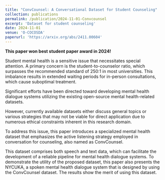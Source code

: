 ```yaml
---
title: "ConvCounsel: A Conversational Dataset for Student Counseling"
collection: publications
permalink: /publication/2024-11-01-Convcounsel
excerpt: 'Dataset for student counseling'
date: 2024-11-01
venue: 'O-COCOSDA'
paperurl: 'https://arxiv.org/abs/2411.00604'
---
```


**This paper won best student paper award in 2024!**

Student mental health is a sensitive issue that necessitates special attention. A primary concern is the student-to-counselor ratio, which surpasses the recommended standard of 250:1 in most universities. This imbalance results in extended waiting periods for in-person consultations, which cause suboptimal treatment. 

Significant efforts have been directed toward developing mental health dialogue systems utilizing the existing open-source mental health-related datasets.

However, currently available datasets either discuss general topics or various strategies that may not be viable for direct application due to numerous ethical constraints inherent in this research domain.

To address this issue, this paper introduces a specialized mental health dataset that emphasizes the active listening strategy employed in conversation for counseling, also named as ConvCounsel.

This dataset comprises both speech and text data, which can facilitate the development of a reliable pipeline for mental health dialogue systems. To demonstrate the utility of the proposed dataset, this paper also presents the NYCUKA, a spoken mental health dialogue system that is designed by using the ConvCounsel dataset. The results show the merit of using this dataset.